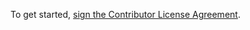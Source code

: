 To get started, <a href="https://www.clahub.com/agreements/llbit/chunky-docs">sign the Contributor License Agreement</a>.
